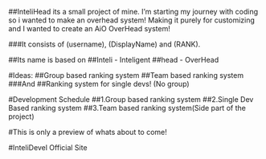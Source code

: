 ##InteliHead its a small project of mine. I’m starting my journey with coding so i wanted to make an overhead system! Making it purely for customizing and I wanted to create an AiO OverHead system!

###It consists of (username), (DisplayName) and (RANK).

##Its name is based on
##Inteli - Inteligent
##head - OverHead


#Ideas:
##Group based ranking system
##Team based ranking system
###And
##Ranking system for single devs! (No group)

#Development Schedule
##1.Group based ranking system
##2.Single Dev Based ranking system
##3.Team based ranking system(Side part of the project)

#This is only a preview of whats about to come!

#InteliDevel Official Site
